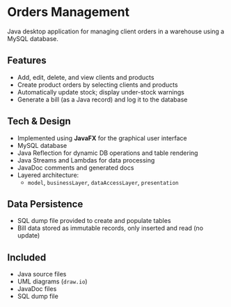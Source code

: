 # Orders Management 

Java desktop application for managing client orders in a warehouse using a MySQL database.

## Features
- Add, edit, delete, and view clients and products 
- Create product orders by selecting clients and products
- Automatically update stock; display under-stock warnings
- Generate a bill (as a Java record) and log it to the database

## Tech & Design
- Implemented using **JavaFX** for the graphical user interface
- MySQL database 
- Java Reflection for dynamic DB operations and table rendering
- Java Streams and Lambdas for data processing
- JavaDoc comments and generated docs
- Layered architecture: 
  - `model`, `businessLayer`, `dataAccessLayer`, `presentation`

## Data Persistence
- SQL dump file provided to create and populate tables
- Bill data stored as immutable records, only inserted and read (no update)

## Included
- Java source files
- UML diagrams (`draw.io`)
- JavaDoc files
- SQL dump file
